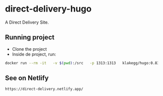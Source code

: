 # direct-delivery-hugo

A Direct Delivery Site.

## Running project
- Clone the project
- Inside de project, run:
```zsh
docker run --rm -it   -v $(pwd):/src   -p 1313:1313   klakegg/hugo:0.83.1   server
```

## See on Netlify
```www
https://direct-delivery.netlify.app/
```
